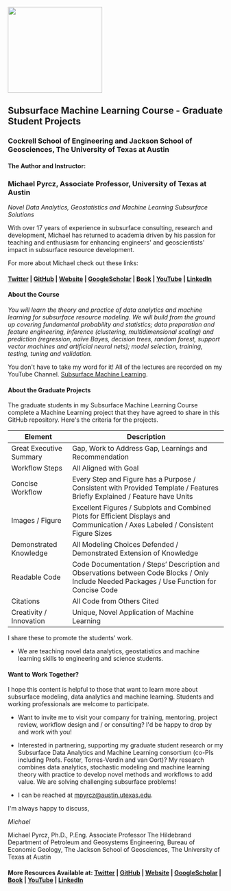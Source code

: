 <p>
    <img src="https://github.com/GeostatsGuy/GeostatsPy/blob/master/TCG_color_logo.png" width="220" height="200" />
</p>

## Subsurface Machine Learning Course - Graduate Student Projects
### Cockrell School of Engineering and Jackson School of Geosciences, The University of Texas at Austin

#### The Author and Instructor:

### Michael Pyrcz, Associate Professor, University of Texas at Austin 
*Novel Data Analytics, Geostatistics and Machine Learning Subsurface Solutions*

With over 17 years of experience in subsurface consulting, research and development, Michael has returned to academia driven by his passion for teaching and enthusiasm for enhancing engineers' and geoscientists' impact in subsurface resource development. 

For more about Michael check out these links:

#### [Twitter](https://twitter.com/geostatsguy) | [GitHub](https://github.com/GeostatsGuy) | [Website](http://michaelpyrcz.com) | [GoogleScholar](https://scholar.google.com/citations?user=QVZ20eQAAAAJ&hl=en&oi=ao) | [Book](https://www.amazon.com/Geostatistical-Reservoir-Modeling-Michael-Pyrcz/dp/0199731446) | [YouTube](https://www.youtube.com/channel/UCLqEr-xV-ceHdXXXrTId5ig)  | [LinkedIn](https://www.linkedin.com/in/michael-pyrcz-61a648a1)

#### About the Course

*You will learn the theory and practice of data analytics and machine learning for subsurface resource modeling. We will build from the ground up covering fundamental probability and statistics; data preparation and feature engineering, inference (clustering, multidimensional scaling) and prediction (regression, naïve Bayes, decision trees, random forest, support vector machines and artificial neural nets); model selection, training, testing, tuning and validation.*

You don't have to take my word for it! All of the lectures are recorded on my YouTube Channel. [Subsurface Machine Learning](https://www.youtube.com/playlist?list=PLG19vXLQHvSC2ZKFIkgVpI9fCjkN38kwf).

#### About the Graduate Projects

The graduate students in my Subsurface Machine Learning Course complete a Machine Learning project that they have agreed to share in this GitHub repository. Here's the criteria for the projects.

| Element                | Description |
|------------------------|-------------|
| Great Executive Summary | Gap, Work to Address Gap, Learnings and Recommendation |
| Workflow Steps          |  All Aligned with Goal                                                                                                    |
| Concise Workflow        | Every Step and Figure has a Purpose / Consistent with Provided Template / Features Briefly Explained / Feature have Units |
| Images / Figure         | Excellent Figures / Subplots and Combined Plots for Efficient Displays and Communication / Axes Labeled / Consistent Figure Sizes |
| Demonstrated Knowledge  | All Modeling Choices Defended / Demonstrated Extension of Knowledge                                                               | 
| Readable Code           | Code Documentation / Steps’ Description and Observations between Code Blocks / Only Include Needed Packages / Use Function for Concise Code |
| Citations               | All Code from Others Cited                                                                                                        |
| Creativity / Innovation | Unique, Novel Application of Machine Learning                                                                                     |

I share these to promote the students' work. 

* We are teaching novel data analytics, geostatistics and machine learning skills to engineering and science students.

#### Want to Work Together?

I hope this content is helpful to those that want to learn more about subsurface modeling, data analytics and machine learning. Students and working professionals are welcome to participate.

* Want to invite me to visit your company for training, mentoring, project review, workflow design and / or consulting? I'd be happy to drop by and work with you! 

* Interested in partnering, supporting my graduate student research or my Subsurface Data Analytics and Machine Learning consortium (co-PIs including Profs. Foster, Torres-Verdin and van Oort)? My research combines data analytics, stochastic modeling and machine learning theory with practice to develop novel methods and workflows to add value. We are solving challenging subsurface problems!

* I can be reached at mpyrcz@austin.utexas.edu.

I'm always happy to discuss,

*Michael*

Michael Pyrcz, Ph.D., P.Eng. Associate Professor The Hildebrand Department of Petroleum and Geosystems Engineering, Bureau of Economic Geology, The Jackson School of Geosciences, The University of Texas at Austin

#### More Resources Available at: [Twitter](https://twitter.com/geostatsguy) | [GitHub](https://github.com/GeostatsGuy) | [Website](http://michaelpyrcz.com) | [GoogleScholar](https://scholar.google.com/citations?user=QVZ20eQAAAAJ&hl=en&oi=ao) | [Book](https://www.amazon.com/Geostatistical-Reservoir-Modeling-Michael-Pyrcz/dp/0199731446) | [YouTube](https://www.youtube.com/channel/UCLqEr-xV-ceHdXXXrTId5ig)  | [LinkedIn](https://www.linkedin.com/in/michael-pyrcz-61a648a1)
